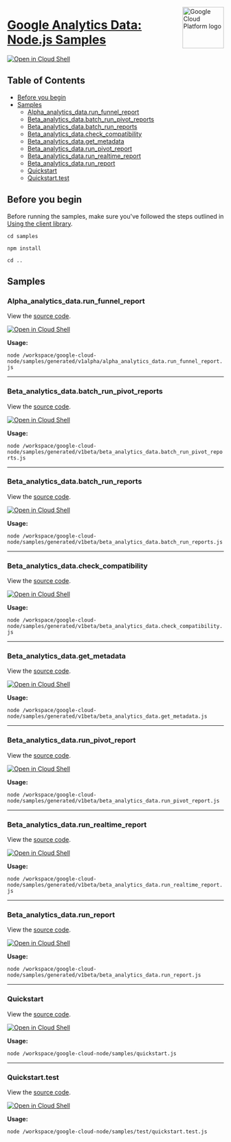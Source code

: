 [//]: # "This README.md file is auto-generated, all changes to this file will be lost."
[//]: # "To regenerate it, use `python -m synthtool`."
<img src="https://avatars2.githubusercontent.com/u/2810941?v=3&s=96" alt="Google Cloud Platform logo" title="Google Cloud Platform" align="right" height="96" width="96"/>

# [Google Analytics Data: Node.js Samples](https://github.com/googleapis/google-cloud-node)

[![Open in Cloud Shell][shell_img]][shell_link]



## Table of Contents

* [Before you begin](#before-you-begin)
* [Samples](#samples)
  * [Alpha_analytics_data.run_funnel_report](#alpha_analytics_data.run_funnel_report)
  * [Beta_analytics_data.batch_run_pivot_reports](#beta_analytics_data.batch_run_pivot_reports)
  * [Beta_analytics_data.batch_run_reports](#beta_analytics_data.batch_run_reports)
  * [Beta_analytics_data.check_compatibility](#beta_analytics_data.check_compatibility)
  * [Beta_analytics_data.get_metadata](#beta_analytics_data.get_metadata)
  * [Beta_analytics_data.run_pivot_report](#beta_analytics_data.run_pivot_report)
  * [Beta_analytics_data.run_realtime_report](#beta_analytics_data.run_realtime_report)
  * [Beta_analytics_data.run_report](#beta_analytics_data.run_report)
  * [Quickstart](#quickstart)
  * [Quickstart.test](#quickstart.test)

## Before you begin

Before running the samples, make sure you've followed the steps outlined in
[Using the client library](https://github.com/googleapis/google-cloud-node#using-the-client-library).

`cd samples`

`npm install`

`cd ..`

## Samples



### Alpha_analytics_data.run_funnel_report

View the [source code](https://github.com/googleapis/google-cloud-node/blob/main//workspace/google-cloud-node/samples/generated/v1alpha/alpha_analytics_data.run_funnel_report.js).

[![Open in Cloud Shell][shell_img]](https://console.cloud.google.com/cloudshell/open?git_repo=https://github.com/googleapis/google-cloud-node&page=editor&open_in_editor=/workspace/google-cloud-node/samples/generated/v1alpha/alpha_analytics_data.run_funnel_report.js,samples/README.md)

__Usage:__


`node /workspace/google-cloud-node/samples/generated/v1alpha/alpha_analytics_data.run_funnel_report.js`


-----




### Beta_analytics_data.batch_run_pivot_reports

View the [source code](https://github.com/googleapis/google-cloud-node/blob/main//workspace/google-cloud-node/samples/generated/v1beta/beta_analytics_data.batch_run_pivot_reports.js).

[![Open in Cloud Shell][shell_img]](https://console.cloud.google.com/cloudshell/open?git_repo=https://github.com/googleapis/google-cloud-node&page=editor&open_in_editor=/workspace/google-cloud-node/samples/generated/v1beta/beta_analytics_data.batch_run_pivot_reports.js,samples/README.md)

__Usage:__


`node /workspace/google-cloud-node/samples/generated/v1beta/beta_analytics_data.batch_run_pivot_reports.js`


-----




### Beta_analytics_data.batch_run_reports

View the [source code](https://github.com/googleapis/google-cloud-node/blob/main//workspace/google-cloud-node/samples/generated/v1beta/beta_analytics_data.batch_run_reports.js).

[![Open in Cloud Shell][shell_img]](https://console.cloud.google.com/cloudshell/open?git_repo=https://github.com/googleapis/google-cloud-node&page=editor&open_in_editor=/workspace/google-cloud-node/samples/generated/v1beta/beta_analytics_data.batch_run_reports.js,samples/README.md)

__Usage:__


`node /workspace/google-cloud-node/samples/generated/v1beta/beta_analytics_data.batch_run_reports.js`


-----




### Beta_analytics_data.check_compatibility

View the [source code](https://github.com/googleapis/google-cloud-node/blob/main//workspace/google-cloud-node/samples/generated/v1beta/beta_analytics_data.check_compatibility.js).

[![Open in Cloud Shell][shell_img]](https://console.cloud.google.com/cloudshell/open?git_repo=https://github.com/googleapis/google-cloud-node&page=editor&open_in_editor=/workspace/google-cloud-node/samples/generated/v1beta/beta_analytics_data.check_compatibility.js,samples/README.md)

__Usage:__


`node /workspace/google-cloud-node/samples/generated/v1beta/beta_analytics_data.check_compatibility.js`


-----




### Beta_analytics_data.get_metadata

View the [source code](https://github.com/googleapis/google-cloud-node/blob/main//workspace/google-cloud-node/samples/generated/v1beta/beta_analytics_data.get_metadata.js).

[![Open in Cloud Shell][shell_img]](https://console.cloud.google.com/cloudshell/open?git_repo=https://github.com/googleapis/google-cloud-node&page=editor&open_in_editor=/workspace/google-cloud-node/samples/generated/v1beta/beta_analytics_data.get_metadata.js,samples/README.md)

__Usage:__


`node /workspace/google-cloud-node/samples/generated/v1beta/beta_analytics_data.get_metadata.js`


-----




### Beta_analytics_data.run_pivot_report

View the [source code](https://github.com/googleapis/google-cloud-node/blob/main//workspace/google-cloud-node/samples/generated/v1beta/beta_analytics_data.run_pivot_report.js).

[![Open in Cloud Shell][shell_img]](https://console.cloud.google.com/cloudshell/open?git_repo=https://github.com/googleapis/google-cloud-node&page=editor&open_in_editor=/workspace/google-cloud-node/samples/generated/v1beta/beta_analytics_data.run_pivot_report.js,samples/README.md)

__Usage:__


`node /workspace/google-cloud-node/samples/generated/v1beta/beta_analytics_data.run_pivot_report.js`


-----




### Beta_analytics_data.run_realtime_report

View the [source code](https://github.com/googleapis/google-cloud-node/blob/main//workspace/google-cloud-node/samples/generated/v1beta/beta_analytics_data.run_realtime_report.js).

[![Open in Cloud Shell][shell_img]](https://console.cloud.google.com/cloudshell/open?git_repo=https://github.com/googleapis/google-cloud-node&page=editor&open_in_editor=/workspace/google-cloud-node/samples/generated/v1beta/beta_analytics_data.run_realtime_report.js,samples/README.md)

__Usage:__


`node /workspace/google-cloud-node/samples/generated/v1beta/beta_analytics_data.run_realtime_report.js`


-----




### Beta_analytics_data.run_report

View the [source code](https://github.com/googleapis/google-cloud-node/blob/main//workspace/google-cloud-node/samples/generated/v1beta/beta_analytics_data.run_report.js).

[![Open in Cloud Shell][shell_img]](https://console.cloud.google.com/cloudshell/open?git_repo=https://github.com/googleapis/google-cloud-node&page=editor&open_in_editor=/workspace/google-cloud-node/samples/generated/v1beta/beta_analytics_data.run_report.js,samples/README.md)

__Usage:__


`node /workspace/google-cloud-node/samples/generated/v1beta/beta_analytics_data.run_report.js`


-----




### Quickstart

View the [source code](https://github.com/googleapis/google-cloud-node/blob/main//workspace/google-cloud-node/samples/quickstart.js).

[![Open in Cloud Shell][shell_img]](https://console.cloud.google.com/cloudshell/open?git_repo=https://github.com/googleapis/google-cloud-node&page=editor&open_in_editor=/workspace/google-cloud-node/samples/quickstart.js,samples/README.md)

__Usage:__


`node /workspace/google-cloud-node/samples/quickstart.js`


-----




### Quickstart.test

View the [source code](https://github.com/googleapis/google-cloud-node/blob/main//workspace/google-cloud-node/samples/test/quickstart.test.js).

[![Open in Cloud Shell][shell_img]](https://console.cloud.google.com/cloudshell/open?git_repo=https://github.com/googleapis/google-cloud-node&page=editor&open_in_editor=/workspace/google-cloud-node/samples/test/quickstart.test.js,samples/README.md)

__Usage:__


`node /workspace/google-cloud-node/samples/test/quickstart.test.js`






[shell_img]: https://gstatic.com/cloudssh/images/open-btn.png
[shell_link]: https://console.cloud.google.com/cloudshell/open?git_repo=https://github.com/googleapis/google-cloud-node&page=editor&open_in_editor=samples/README.md
[product-docs]: https://developers.google.com/analytics/trusted-testing/analytics-data

